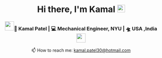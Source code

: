 <div align='center'>
  <h1>Hi there, I'm Kamal <img src="https://media.giphy.com/media/hvRJCLFzcasrR4ia7z/giphy.gif" width="25px"> </h1> 
</div>


<div align="center">
<h3><img src="https://media.giphy.com/media/WUlplcMpOCEmTGBtBW/giphy.gif" width="30">👦 Kamal Patel | 💻 Mechanical Engineer, NYU | 🛸 USA ,India <img src="https://media.giphy.com/media/WUlplcMpOCEmTGBtBW/giphy.gif" width="30"></h3>
</div>

<!--
<p align="center">
   <a href="https://twitter.com/iamkamalpatel"><img alt="Twitter Follow" src="https://img.shields.io/twitter/follow/iamkamalpatel?style=for-the-badge&color=09f&labelColor=black&logo=twitter&label=@iamkamalpatel"></a>
</p> -->

<!--
<br />
<img align="right" height="250px" width="450px" alt="GIF" src="https://media.giphy.com/media/l41lGnjHehZGMixr2/giphy.gif" />
<p align="center">
  <h3>Interested in AI. </h3>
</p>
 -->
 <!--
 - Learning Javascript, Reactjs, Nodejs and GraphQL.
  -->
  
  <!--
 - 🔭 SpaceX Fan.
 -->
 
 <!--
 - Role Model - Elon Musk
 -->
 <!--
 - Love to learn about space technology.
 -->
 <!--
## ⚡ Technologies
![JavaScript](https://img.shields.io/badge/-JavaScript-black?style=flat-square&logo=javascript)
![Nodejs](https://img.shields.io/badge/-Nodejs-black?style=flat-square&logo=Node.js)
![Python](https://img.shields.io/badge/-Python-black?style=flat-square&logo=Python)
![React](https://img.shields.io/badge/-React-black?style=flat-square&logo=react)
![Java](https://img.shields.io/badge/-java-E34A86?style=flat-square&logo=java)
![C++](https://img.shields.io/badge/-C++-00599C?style=flat-square&logo=c)
![HTML5](https://img.shields.io/badge/-HTML5-E34F26?style=flat-square&logo=html5&logoColor=white)
![CSS3](https://img.shields.io/badge/-CSS3-1572B6?style=flat-square&logo=css3)
![Bootstrap](https://img.shields.io/badge/-Bootstrap-563D7C?style=flat-square&logo=bootstrap)
![Git](https://img.shields.io/badge/-Git-black?style=flat-square&logo=git)
![GitHub](https://img.shields.io/badge/-GitHub-181717?style=flat-square&logo=github)
-->
<!--
<p>
  <a href="#"><img src="https://github-readme-stats.vercel.app/api?username=kkratos"/></a>
</p>
-->
<!--
![Visitor Badge](https://visitor-badge.laobi.icu/badge?page_id=kkratos.kkratos)
-->
<p align='center'>
  📫 How to reach me: <a href='mailto:kamal.patel30@hotmail.com'>kamal.patel30@hotmail.com</a>
</p>
